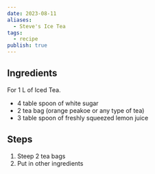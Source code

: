 ```yaml
---
date: 2023-08-11
aliases:
  - Steve's Ice Tea
tags:
  - recipe
publish: true
---
```


## Ingredients
For 1 L of Iced Tea.
- 4 table spoon of white  sugar
- 2 tea bag (orange peakoe or any type of tea)
- 3 table spoon of freshly squeezed lemon juice

## Steps
1. Steep 2 tea bags 
2. Put in other ingredients 